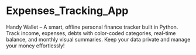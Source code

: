 # Expenses_Tracking_App
Handy Wallet – A smart, offline personal finance tracker built in Python. Track income, expenses, debts with color-coded categories, real-time balance, and monthly visual summaries. Keep your data private and manage your money effortlessly!
